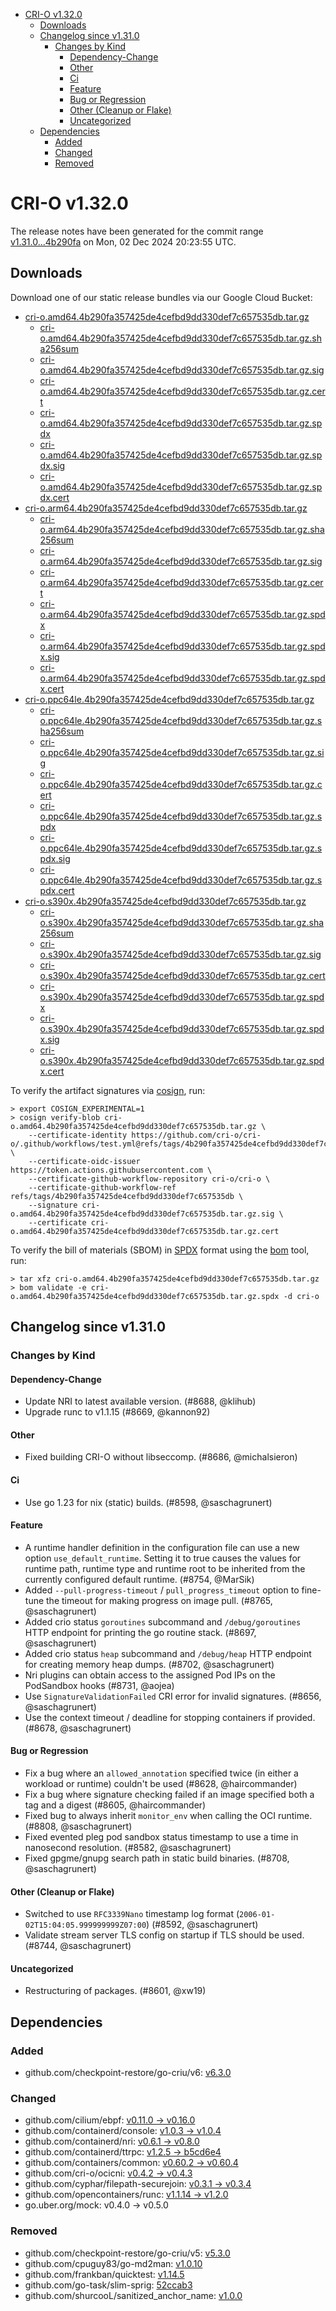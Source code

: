 - [CRI-O v1.32.0](#cri-o-v1320)
  - [Downloads](#downloads)
  - [Changelog since v1.31.0](#changelog-since-v1310)
    - [Changes by Kind](#changes-by-kind)
      - [Dependency-Change](#dependency-change)
      - [Other](#other)
      - [Ci](#ci)
      - [Feature](#feature)
      - [Bug or Regression](#bug-or-regression)
      - [Other (Cleanup or Flake)](#other-cleanup-or-flake)
      - [Uncategorized](#uncategorized)
  - [Dependencies](#dependencies)
    - [Added](#added)
    - [Changed](#changed)
    - [Removed](#removed)

# CRI-O v1.32.0

The release notes have been generated for the commit range
[v1.31.0...4b290fa](https://github.com/cri-o/cri-o/compare/v1.31.0...v1.32.0) on Mon, 02 Dec 2024 20:23:55 UTC.

## Downloads

Download one of our static release bundles via our Google Cloud Bucket:

- [cri-o.amd64.4b290fa357425de4cefbd9dd330def7c657535db.tar.gz](https://storage.googleapis.com/cri-o/artifacts/cri-o.amd64.4b290fa357425de4cefbd9dd330def7c657535db.tar.gz)
  - [cri-o.amd64.4b290fa357425de4cefbd9dd330def7c657535db.tar.gz.sha256sum](https://storage.googleapis.com/cri-o/artifacts/cri-o.amd64.4b290fa357425de4cefbd9dd330def7c657535db.tar.gz.sha256sum)
  - [cri-o.amd64.4b290fa357425de4cefbd9dd330def7c657535db.tar.gz.sig](https://storage.googleapis.com/cri-o/artifacts/cri-o.amd64.4b290fa357425de4cefbd9dd330def7c657535db.tar.gz.sig)
  - [cri-o.amd64.4b290fa357425de4cefbd9dd330def7c657535db.tar.gz.cert](https://storage.googleapis.com/cri-o/artifacts/cri-o.amd64.4b290fa357425de4cefbd9dd330def7c657535db.tar.gz.cert)
  - [cri-o.amd64.4b290fa357425de4cefbd9dd330def7c657535db.tar.gz.spdx](https://storage.googleapis.com/cri-o/artifacts/cri-o.amd64.4b290fa357425de4cefbd9dd330def7c657535db.tar.gz.spdx)
  - [cri-o.amd64.4b290fa357425de4cefbd9dd330def7c657535db.tar.gz.spdx.sig](https://storage.googleapis.com/cri-o/artifacts/cri-o.amd64.4b290fa357425de4cefbd9dd330def7c657535db.tar.gz.spdx.sig)
  - [cri-o.amd64.4b290fa357425de4cefbd9dd330def7c657535db.tar.gz.spdx.cert](https://storage.googleapis.com/cri-o/artifacts/cri-o.amd64.4b290fa357425de4cefbd9dd330def7c657535db.tar.gz.spdx.cert)
- [cri-o.arm64.4b290fa357425de4cefbd9dd330def7c657535db.tar.gz](https://storage.googleapis.com/cri-o/artifacts/cri-o.arm64.4b290fa357425de4cefbd9dd330def7c657535db.tar.gz)
  - [cri-o.arm64.4b290fa357425de4cefbd9dd330def7c657535db.tar.gz.sha256sum](https://storage.googleapis.com/cri-o/artifacts/cri-o.arm64.4b290fa357425de4cefbd9dd330def7c657535db.tar.gz.sha256sum)
  - [cri-o.arm64.4b290fa357425de4cefbd9dd330def7c657535db.tar.gz.sig](https://storage.googleapis.com/cri-o/artifacts/cri-o.arm64.4b290fa357425de4cefbd9dd330def7c657535db.tar.gz.sig)
  - [cri-o.arm64.4b290fa357425de4cefbd9dd330def7c657535db.tar.gz.cert](https://storage.googleapis.com/cri-o/artifacts/cri-o.arm64.4b290fa357425de4cefbd9dd330def7c657535db.tar.gz.cert)
  - [cri-o.arm64.4b290fa357425de4cefbd9dd330def7c657535db.tar.gz.spdx](https://storage.googleapis.com/cri-o/artifacts/cri-o.arm64.4b290fa357425de4cefbd9dd330def7c657535db.tar.gz.spdx)
  - [cri-o.arm64.4b290fa357425de4cefbd9dd330def7c657535db.tar.gz.spdx.sig](https://storage.googleapis.com/cri-o/artifacts/cri-o.arm64.4b290fa357425de4cefbd9dd330def7c657535db.tar.gz.spdx.sig)
  - [cri-o.arm64.4b290fa357425de4cefbd9dd330def7c657535db.tar.gz.spdx.cert](https://storage.googleapis.com/cri-o/artifacts/cri-o.arm64.4b290fa357425de4cefbd9dd330def7c657535db.tar.gz.spdx.cert)
- [cri-o.ppc64le.4b290fa357425de4cefbd9dd330def7c657535db.tar.gz](https://storage.googleapis.com/cri-o/artifacts/cri-o.ppc64le.4b290fa357425de4cefbd9dd330def7c657535db.tar.gz)
  - [cri-o.ppc64le.4b290fa357425de4cefbd9dd330def7c657535db.tar.gz.sha256sum](https://storage.googleapis.com/cri-o/artifacts/cri-o.ppc64le.4b290fa357425de4cefbd9dd330def7c657535db.tar.gz.sha256sum)
  - [cri-o.ppc64le.4b290fa357425de4cefbd9dd330def7c657535db.tar.gz.sig](https://storage.googleapis.com/cri-o/artifacts/cri-o.ppc64le.4b290fa357425de4cefbd9dd330def7c657535db.tar.gz.sig)
  - [cri-o.ppc64le.4b290fa357425de4cefbd9dd330def7c657535db.tar.gz.cert](https://storage.googleapis.com/cri-o/artifacts/cri-o.ppc64le.4b290fa357425de4cefbd9dd330def7c657535db.tar.gz.cert)
  - [cri-o.ppc64le.4b290fa357425de4cefbd9dd330def7c657535db.tar.gz.spdx](https://storage.googleapis.com/cri-o/artifacts/cri-o.ppc64le.4b290fa357425de4cefbd9dd330def7c657535db.tar.gz.spdx)
  - [cri-o.ppc64le.4b290fa357425de4cefbd9dd330def7c657535db.tar.gz.spdx.sig](https://storage.googleapis.com/cri-o/artifacts/cri-o.ppc64le.4b290fa357425de4cefbd9dd330def7c657535db.tar.gz.spdx.sig)
  - [cri-o.ppc64le.4b290fa357425de4cefbd9dd330def7c657535db.tar.gz.spdx.cert](https://storage.googleapis.com/cri-o/artifacts/cri-o.ppc64le.4b290fa357425de4cefbd9dd330def7c657535db.tar.gz.spdx.cert)
- [cri-o.s390x.4b290fa357425de4cefbd9dd330def7c657535db.tar.gz](https://storage.googleapis.com/cri-o/artifacts/cri-o.s390x.4b290fa357425de4cefbd9dd330def7c657535db.tar.gz)
  - [cri-o.s390x.4b290fa357425de4cefbd9dd330def7c657535db.tar.gz.sha256sum](https://storage.googleapis.com/cri-o/artifacts/cri-o.s390x.4b290fa357425de4cefbd9dd330def7c657535db.tar.gz.sha256sum)
  - [cri-o.s390x.4b290fa357425de4cefbd9dd330def7c657535db.tar.gz.sig](https://storage.googleapis.com/cri-o/artifacts/cri-o.s390x.4b290fa357425de4cefbd9dd330def7c657535db.tar.gz.sig)
  - [cri-o.s390x.4b290fa357425de4cefbd9dd330def7c657535db.tar.gz.cert](https://storage.googleapis.com/cri-o/artifacts/cri-o.s390x.4b290fa357425de4cefbd9dd330def7c657535db.tar.gz.cert)
  - [cri-o.s390x.4b290fa357425de4cefbd9dd330def7c657535db.tar.gz.spdx](https://storage.googleapis.com/cri-o/artifacts/cri-o.s390x.4b290fa357425de4cefbd9dd330def7c657535db.tar.gz.spdx)
  - [cri-o.s390x.4b290fa357425de4cefbd9dd330def7c657535db.tar.gz.spdx.sig](https://storage.googleapis.com/cri-o/artifacts/cri-o.s390x.4b290fa357425de4cefbd9dd330def7c657535db.tar.gz.spdx.sig)
  - [cri-o.s390x.4b290fa357425de4cefbd9dd330def7c657535db.tar.gz.spdx.cert](https://storage.googleapis.com/cri-o/artifacts/cri-o.s390x.4b290fa357425de4cefbd9dd330def7c657535db.tar.gz.spdx.cert)

To verify the artifact signatures via [cosign](https://github.com/sigstore/cosign), run:

```console
> export COSIGN_EXPERIMENTAL=1
> cosign verify-blob cri-o.amd64.4b290fa357425de4cefbd9dd330def7c657535db.tar.gz \
    --certificate-identity https://github.com/cri-o/cri-o/.github/workflows/test.yml@refs/tags/4b290fa357425de4cefbd9dd330def7c657535db \
    --certificate-oidc-issuer https://token.actions.githubusercontent.com \
    --certificate-github-workflow-repository cri-o/cri-o \
    --certificate-github-workflow-ref refs/tags/4b290fa357425de4cefbd9dd330def7c657535db \
    --signature cri-o.amd64.4b290fa357425de4cefbd9dd330def7c657535db.tar.gz.sig \
    --certificate cri-o.amd64.4b290fa357425de4cefbd9dd330def7c657535db.tar.gz.cert
```

To verify the bill of materials (SBOM) in [SPDX](https://spdx.org) format using the [bom](https://sigs.k8s.io/bom) tool, run:

```console
> tar xfz cri-o.amd64.4b290fa357425de4cefbd9dd330def7c657535db.tar.gz
> bom validate -e cri-o.amd64.4b290fa357425de4cefbd9dd330def7c657535db.tar.gz.spdx -d cri-o
```

## Changelog since v1.31.0

### Changes by Kind

#### Dependency-Change
 - Update NRI to latest available version. (#8688, @klihub)
 - Upgrade runc to v1.1.15 (#8669, @kannon92)

#### Other
 - Fixed building CRI-O without libseccomp. (#8686, @michalsieron)

#### Ci
 - Use go 1.23 for nix (static) builds. (#8598, @saschagrunert)

#### Feature
 - A runtime handler definition in the configuration file can use a new option `use_default_runtime`. Setting it to true causes the values for runtime path, runtime type and runtime root to be inherited from the currently configured default runtime. (#8754, @MarSik)
 - Added `--pull-progress-timeout` / `pull_progress_timeout` option to fine-tune the timeout for making progress on image pull. (#8765, @saschagrunert)
 - Added crio status `goroutines` subcommand and `/debug/goroutines` HTTP endpoint for printing the go routine stack. (#8697, @saschagrunert)
 - Added crio status `heap` subcommand and `/debug/heap` HTTP endpoint for creating memory heap dumps. (#8702, @saschagrunert)
 - Nri plugins can obtain access to the assigned Pod IPs on the PodSandbox hooks (#8731, @aojea)
 - Use `SignatureValidationFailed` CRI error for invalid signatures. (#8656, @saschagrunert)
 - Use the context timeout / deadline for stopping containers if provided. (#8678, @saschagrunert)

#### Bug or Regression
 - Fix a bug where an `allowed_annotation` specified twice (in either a workload or runtime) couldn't be used (#8628, @haircommander)
 - Fix a bug where signature checking failed if an image specified both a tag and a digest (#8605, @haircommander)
 - Fixed bug to always inherit `monitor_env` when calling the OCI runtime. (#8808, @saschagrunert)
 - Fixed evented pleg pod sandbox status timestamp to use a time in nanosecond resolution. (#8582, @saschagrunert)
 - Fixed gpgme/gnupg search path in static build binaries. (#8708, @saschagrunert)

#### Other (Cleanup or Flake)
 - Switched to use `RFC3339Nano` timestamp log format (`2006-01-02T15:04:05.999999999Z07:00`) (#8592, @saschagrunert)
 - Validate stream server TLS config on startup if TLS should be used. (#8744, @saschagrunert)

#### Uncategorized
 - Restructuring of packages. (#8601, @xw19)

## Dependencies

### Added
- github.com/checkpoint-restore/go-criu/v6: [v6.3.0](https://github.com/checkpoint-restore/go-criu/tree/v6.3.0)

### Changed
- github.com/cilium/ebpf: [v0.11.0 → v0.16.0](https://github.com/cilium/ebpf/compare/v0.11.0...v0.16.0)
- github.com/containerd/console: [v1.0.3 → v1.0.4](https://github.com/containerd/console/compare/v1.0.3...v1.0.4)
- github.com/containerd/nri: [v0.6.1 → v0.8.0](https://github.com/containerd/nri/compare/v0.6.1...v0.8.0)
- github.com/containerd/ttrpc: [v1.2.5 → b5cd6e4](https://github.com/containerd/ttrpc/compare/v1.2.5...b5cd6e4)
- github.com/containers/common: [v0.60.2 → v0.60.4](https://github.com/containers/common/compare/v0.60.2...v0.60.4)
- github.com/cri-o/ocicni: [v0.4.2 → v0.4.3](https://github.com/cri-o/ocicni/compare/v0.4.2...v0.4.3)
- github.com/cyphar/filepath-securejoin: [v0.3.1 → v0.3.4](https://github.com/cyphar/filepath-securejoin/compare/v0.3.1...v0.3.4)
- github.com/opencontainers/runc: [v1.1.14 → v1.2.0](https://github.com/opencontainers/runc/compare/v1.1.14...v1.2.0)
- go.uber.org/mock: v0.4.0 → v0.5.0

### Removed
- github.com/checkpoint-restore/go-criu/v5: [v5.3.0](https://github.com/checkpoint-restore/go-criu/tree/v5.3.0)
- github.com/cpuguy83/go-md2man: [v1.0.10](https://github.com/cpuguy83/go-md2man/tree/v1.0.10)
- github.com/frankban/quicktest: [v1.14.5](https://github.com/frankban/quicktest/tree/v1.14.5)
- github.com/go-task/slim-sprig: [52ccab3](https://github.com/go-task/slim-sprig/tree/52ccab3)
- github.com/shurcooL/sanitized_anchor_name: [v1.0.0](https://github.com/shurcooL/sanitized_anchor_name/tree/v1.0.0)

